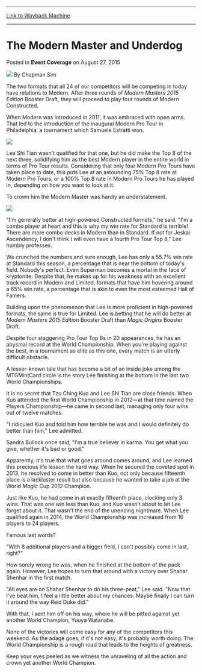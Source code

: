 
---
[Link to Wayback Machine](https://web.archive.org/web/20150906233751/http://magic.wizards.com/en/events/coverage/2015wc/the-modern-master-and-underdog-2015-08-27)

[_metadata_:author]:- "Chapman Sim"
[_metadata_:description]:- "The two formats that all 24 of our competitors will be competing in today have relations to Modern. After three rounds of Modern Masters 2015 Edition Booster Draft, they will proceed to play four rounds of Modern Constructed. When Modern was introduced in 2011, it was embraced with open arms. That led to the introduction of the inaugural Modern Pro Tour in Philadelphia, a tournament which Samuele Estratti won."
[_metadata_:generator]:- "Drupal 7 (http://drupal.org)"
[_metadata_:node]:- "538071"
[_metadata_:publish_date]:- "2015-08-27"
[_metadata_:source]:- "div-main-content"
[_metadata_:title]:- "The Modern Master and Underdog"
[_metadata_:wayback_capture_timestamp]:- "2015-09-06 23:37:51"
[_metadata_:wayback_raw_url]:- "https://web.archive.org/web/20150906233751id_/http://magic.wizards.com/en/events/coverage/2015wc/the-modern-master-and-underdog-2015-08-27"
[_metadata_:wayback_url]:- "http://magic.wizards.com/en/events/coverage/2015wc/the-modern-master-and-underdog-2015-08-27"
---


The Modern Master and Underdog
==============================



 Posted in **Event Coverage**
 on August 27, 2015 






![](https://media.magic.wizards.com/styles/auth_small/public/images/person/chapman_icon_0.jpg)
By Chapman Sim










The two formats that all 24 of our competitors will be competing in today have relations to Modern. After three rounds of *Modern Masters 2015 Edition* Booster Draft, they will proceed to play four rounds of Modern Constructed.


When Modern was introduced in 2011, it was embraced with open arms. That led to the introduction of the inaugural Modern Pro Tour in Philadelphia, a tournament which Samuele Estratti won.


**![](https://media.wizards.com/2015/events/2015wc/estratti_pt.jpg)**  



Lee Shi Tian wasn't qualified for that one, but he did make the Top 8 of the next three, solidifying him as the best Modern player in the entire world in terms of Pro Tour results. Considering that only four Modern Pro Tours have taken place to date, this puts Lee at an astounding 75% Top 8 rate at Modern Pro Tours, or a 100% Top 8 rate in Modern Pro Tours he has played in, depending on how you want to look at it.


To crown him the Modern Master was hardly an understatement.


**![](https://media.wizards.com/2015/events/2015wc/lee_worlds.jpg)**  



"I'm generally better at high-powered Constructed formats," he said. "I'm a combo player at heart and this is why my win rate for Standard is terrible! There are more combo decks in Modern than in Standard. If not for Jeskai Ascendency, I don't think I will even have a fourth Pro Tour Top 8," Lee humbly professes.


We crunched the numbers and sure enough, Lee has only a 55.7% win rate at Standard this season, a percentage that is near the bottom of today's field. Nobody's perfect. Even Superman becomes a mortal in the face of kryptonite. Despite that, he makes up for his weakness with an excellent track record in Modern and Limited, formats that have him hovering around a 65% win rate, a percentage that is akin to even the most esteemed Hall of Famers.


Building upon the phenomenon that Lee is more proficient in high-powered formats, the same is true for Limited. Lee is betting that he will do better at *Modern Masters 2015 Edition* Booster Draft than *Magic Origins* Booster Draft.


Despite four staggering Pro Tour Top 8s in 20 appearances, he has an abysmal record at the World Championship. When you're playing against the best, in a tournament as elite as this one, every match is an utterly difficult obstacle.


A lesser-known tale that has become a bit of an inside joke among the MTGMintCard circle is the story Lee finishing at the bottom in the last two World Championships.


It is no secret that Tzu Ching Kuo and Lee Shi Tian are close friends. When Kuo attended the first World Championship in 2012—at that time named the Players Championship—he came in second last, managing only four wins out of twelve matches.


"I ridiculed Kuo and told him how terrible he was and I would definitely do better than him," Lee admitted.


Sandra Bullock once said, "I'm a true believer in karma. You get what you give, whether it's bad or good."


Apparently, it's true that what goes around comes around, and Lee learned this precious life lesson the hard way. When he secured the coveted spot in 2013, he resolved to come in better than Kuo, not only because fifteenth place is a lackluster result but also because he wanted to take a jab at the World *Magic* Cup 2012 Champion.


Just like Kuo, he had come in at exactly fifteenth place, clocking only 3 wins. That was one win less than Kuo, and Kuo wasn't about to let Lee forget about it. That wasn't the end of the unending nightmare. When Lee qualified again in 2014, the World Championship was increased from 16 players to 24 players.


Famous last words?


"With 8 additional players and a bigger field, I can't possibly come in last, right?"


How sorely wrong he was, when he finished at the bottom of the pack again. However, Lee hopes to turn that around with a victory over Shahar Shenhar in the first match.


"All eyes are on Shahar Shenhar to do his three-peat," Lee said. "Now that I've beat him, I feel a little better about my chances. Maybe finally I can turn it around the way Reid Duke did."


With that, I sent him off on his way, where he will be pitted against yet another World Champion, Yuuya Watanabe.


None of the victories will come easy for any of the competitors this weekend. As the adage goes, if it's not easy, it's probably worth doing. The World Championship is a rough road that leads to the heights of greatness.


Keep your eyes peeled as we witness the unraveling of all the action and crown yet another World Champion.







